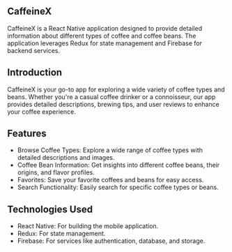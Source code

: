 ## CaffeineX
CaffeineX is a React Native application designed to provide detailed information about different types of coffee and coffee beans. The application leverages Redux for state management and Firebase for backend services.

## Introduction
CaffeineX is your go-to app for exploring a wide variety of coffee types and beans. Whether you're a casual coffee drinker or a connoisseur, our app provides detailed descriptions, brewing tips, and user reviews to enhance your coffee experience.

## Features
- Browse Coffee Types: Explore a wide range of coffee types with detailed descriptions and images.
- Coffee Bean Information: Get insights into different coffee beans, their origins, and flavor profiles.
- Favorites: Save your favorite coffees and beans for easy access.
- Search Functionality: Easily search for specific coffee types or beans.

## Technologies Used
- React Native: For building the mobile application.
- Redux: For state management.
- Firebase: For services like authentication, database, and storage.
